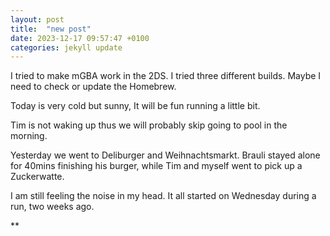 ```yaml
---
layout: post
title:  "new post"
date: 2023-12-17 09:57:47 +0100
categories: jekyll update
---
```


I tried to make mGBA work in the 2DS. I tried three different builds. Maybe I need to check or update the Homebrew.  

Today is very cold but sunny, It will be fun running a little bit.  

Tim is not waking up thus we will probably skip going to pool in the morning.  

Yesterday we went to Deliburger and Weihnachtsmarkt. Brauli stayed alone for 40mins finishing his burger, while Tim and myself went to pick up a Zuckerwatte.  

I am still feeling the noise in my head. It all started on Wednesday during a run, two weeks ago.


![]()**&nbsp;



[jekyll-docs]: https://jekyllrb.com/docs/home
[jekyll-gh]:   https://github.com/jekyll/jekyll
[jekyll-talk]: https://talk.jekyllrb.com/
